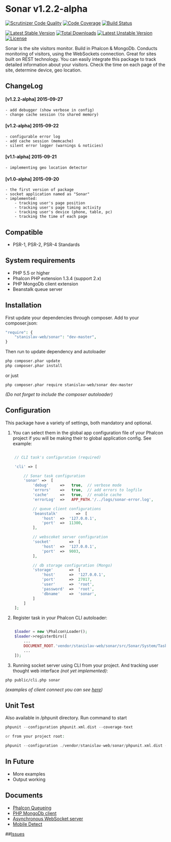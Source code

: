 # Sonar v1.2.2-alpha

[![Scrutinizer Code Quality](https://scrutinizer-ci.com/g/stanislav-web/PhalconSonar/badges/quality-score.png?b=master)](https://scrutinizer-ci.com/g/stanislav-web/PhalconSonar/?branch=master) [![Code Coverage](https://scrutinizer-ci.com/g/stanislav-web/PhalconSonar/badges/coverage.png?b=master)](https://scrutinizer-ci.com/g/stanislav-web/PhalconSonar/?branch=master) [![Build Status](https://travis-ci.org/stanislav-web/PhalconSonar.svg)](https://travis-ci.org/stanislav-web/PhalconSonar)

[![Latest Stable Version](https://poser.pugx.org/stanislav-web/sonar/v/stable)](https://packagist.org/packages/stanislav-web/sonar) [![Total Downloads](https://poser.pugx.org/stanislav-web/sonar/downloads)](https://packagist.org/packages/stanislav-web/sonar) [![Latest Unstable Version](https://poser.pugx.org/stanislav-web/sonar/v/unstable)](https://packagist.org/packages/stanislav-web/sonar) [![License](https://poser.pugx.org/stanislav-web/sonar/license)](https://packagist.org/packages/stanislav-web/sonar)

Sonar is the site visitors monitor. Build in Phalcon & MongoDb.
Conducts monitoring of visitors, using the WebSockets connection. Great for sites built on REST technology.
You can easily integrate this package to track detailed information about your visitors.
Check the time on each page of the site, determine device, geo location.

## ChangeLog

#### [v1.2.2-alpha] 2015-09-27
    - add debugger (show verbose in config)
    - change cache session (to shared memory)

#### [v1.2-alpha] 2015-09-22
    - configurable error log
    - add cache session (memcache)
    - silent error logger (warnings & noticies)

#### [v1.1-alpha] 2015-09-21
    - implementing geo location detector
        
#### [v1.0-alpha] 2015-09-20
    - the first version of package
    - socket application named as "Sonar"
    - implemented:
        - tracking user's page position
        - tracking user's page timing activity
        - tracking user's device (phone, table, pc)
        - tracking the time of each page

## Compatible
- PSR-1, PSR-2, PSR-4 Standards

## System requirements

- PHP 5.5 or higher
- Phalcon PHP extension 1.3.4 (support 2.x)
- PHP MongoDb client extension
- Beanstalk queue server

## Installation

First update your dependencies through composer. Add to your composer.json:
```php
"require": {
    "stanislav-web/sonar": "dev-master",
}
```
Then run to update dependency and autoloader
```python
php composer.phar update
php composer.phar install
```
or just
```
php composer.phar require stanislav-web/sonar dev-master
```
_(Do not forget to include the composer autoloader)_

## Configuration
This package have a variety of settings, both mandatory and optional.

1. You can select them in the global app configuration file of your Phalcon project
if you will be making their to global application config. See example:

```php

    // CLI task's configuration (required)

    'cli' => [

        // Sonar task configuration
        'sonar' =>  [
            'debug'     =>   true,  // verbose mode
            'errors'    =>   true,  // add errors to logfile
            'cache'     =>   true,  // enable cache
            'errorLog'  =>   APP_PATH.'/../logs/sonar-error.log',

            // queue client configurations
            'beanstalk'        =>  [
                'host'  =>  '127.0.0.1',
                'port'  =>  11300,
            ],

            // webscoket server configuration
            'socket'        =>  [
                'host'  =>  '127.0.0.1',
                'port'  =>  9003,
            ],

            // db storage configuration (Mongo)
            'storage'       =>  [
                'host'      =>  '127.0.0.1',
                'port'      =>  27017,
                'user'      =>  'root',
                'password'  =>  'root',
                'dbname'    =>  'sonar',
            ]
        ]
    ];
```

2. Register task in your Phalcon CLI autoloader:

```php

    $loader = new \Phalcon\Loader();
    $loader->registerDirs([
        ...
        DOCUMENT_ROOT.'vendor/stanislav-web/sonar/src/Sonar/System/Tasks'
        ...
    ]);
```

3. Running socket server using CLI from your project. And tracking user thought web interface _(not yet implemented)_:
```
php public/cli.php sonar
```
_(examples of client connect you can see [here](https://github.com/stanislav-web/PhalconSonar/tree/master/examples))_

## Unit Test
Also available in /phpunit directory. Run command to start
```php
phpunit --configuration phpunit.xml.dist --coverage-text

or from your project root: 

phpunit --configuration ./vendor/stanislav-web/sonar/phpunit.xml.dist --coverage-text
```

## In Future
- More examples
- Output working

## Documents
+ [Phalcon Queueing](http://docs.phalconphp.com/ru/latest/index.html)
+ [PHP MongoDb client](http://php.net/manual/ru/mongo.core.php)
+ [Asynchronous WebSocket server](http://socketo.me/)
+ [Mobile Detect](http://mobiledetect.net/)

##[Issues](https://github.com/stanislav-web/PhalconSonar "Issues")
